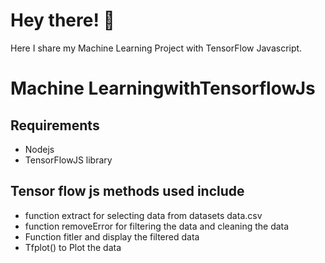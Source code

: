 # Hey there! 👋
Here I share my Machine Learning Project with TensorFlow Javascript.
# Machine LearningwithTensorflowJs

## Requirements
*  Nodejs
*  TensorFlowJS library
  

  ## Tensor flow js methods used include
  * function extract for selecting data from datasets data.csv
  * function removeError for filtering the data and cleaning the data
  * Function fitler and display the filtered data
  * Tfplot() to Plot the data 
    
    
